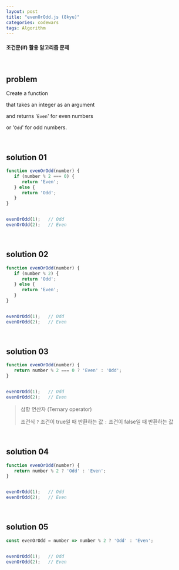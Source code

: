 ```yaml
---
layout: post
title: "evenOrOdd.js (8kyu)"
categories: codewars
tags: Algorithm
---
```


#### 조건문(if) 활용 알고리즘 문제

<br>

## problem

Create a function

that takes an integer as an argument

and returns '`Even`' for even numbers

or '`Odd`' for odd numbers.

<br>

## solution 01

```javascript
function evenOrOdd(number) {
   if (number % 2 === 0) {
      return 'Even';
   } else {
      return 'Odd';
   }
}


evenOrOdd(1);	// Odd
evenOrOdd(2);	// Even
```

<br>

## solution 02

```javascript
function evenOrOdd(number) {
   if (number % 2) {
      return 'Odd';
   } else {
      return 'Even';
   }
}


evenOrOdd(1);	// Odd
evenOrOdd(2);	// Even
```

<br>

## solution 03

```javascript
function evenOrOdd(number) {
   return number % 2 === 0 ? 'Even' : 'Odd';
}


evenOrOdd(1);	// Odd
evenOrOdd(2);	// Even
```

> 삼항 연산자 (Ternary operator)
>
> 조건식 `?` 조건이 true일 때 반환하는 값 `:` 조건이 false일 때 반환하는 값

<br>

## solution 04

```javascript
function evenOrOdd(number) {
   return number % 2 ? 'Odd' : 'Even';
}


evenOrOdd(1);	// Odd
evenOrOdd(2);	// Even
```

<br>

## solution 05

```javascript
const evenOrOdd = number => number % 2 ? 'Odd' : 'Even';


evenOrOdd(1);	// Odd
evenOrOdd(2);	// Even
```

<br>
